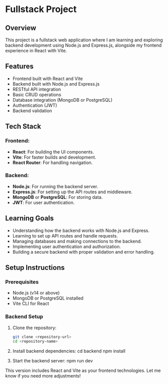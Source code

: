 # Fullstack Project

## Overview
This project is a fullstack web application where I am learning and exploring backend development using Node.js and Express.js, alongside my frontend experience in React with Vite.

## Features
- Frontend built with React and Vite
- Backend built with Node.js and Express.js
- RESTful API integration
- Basic CRUD operations
- Database integration (MongoDB or PostgreSQL)
- Authentication (JWT)
- Backend validation

## Tech Stack

### Frontend:
- **React**: For building the UI components.
- **Vite**: For faster builds and development.
- **React Router**: For handling navigation.

### Backend:
- **Node.js**: For running the backend server.
- **Express.js**: For setting up the API routes and middleware.
- **MongoDB** or **PostgreSQL**: For storing data.
- **JWT**: For user authentication.

## Learning Goals
- Understanding how the backend works with Node.js and Express.
- Learning to set up API routes and handle requests.
- Managing databases and making connections to the backend.
- Implementing user authentication and authorization.
- Building a secure backend with proper validation and error handling.

## Setup Instructions

### Prerequisites
- Node.js (v14 or above)
- MongoDB or PostgreSQL installed
- Vite CLI for React

### Backend Setup
1. Clone the repository:
   ```bash
   git clone <repository-url>
   cd <repository-name>

2. Install backend dependencies:
    cd backend
    npm install

3. Start the backend server:
    npm run dev


This version includes React and Vite as your frontend technologies. Let me know if you need more adjustments!
